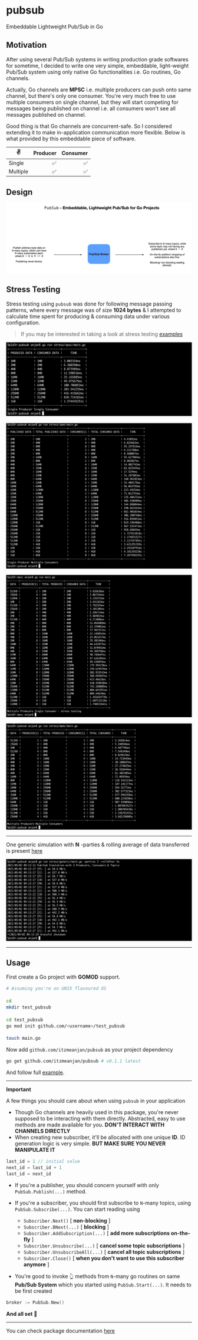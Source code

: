 # pubsub
Embeddable Lightweight Pub/Sub in Go

## Motivation

After using several Pub/Sub systems in writing production grade softwares for sometime, I decided to write one very simple, embeddable, light-weight Pub/Sub system using only native Go functionalities i.e. Go routines, Go channels.

Actually, Go channels are **MPSC** i.e. multiple producers can push onto same channel, but there's only one consumer. You're very much free to use multiple consumers on single channel, but they will start competing for messages being published on channel i.e. all consumers won't see all messages published on channel.

Good thing is that Go channels are concurrent-safe. So I considered extending it to make in-application communication more flexible. Below is what provided by this embeddable piece of software.

✌️ | Producer | Consumer
--- | --: | --:
Single | ✅ | ✅
Multiple | ✅ | ✅

## Design

![architecture](./sc/architecture.jpg)

## Stress Testing

Stress testing using `pubsub` was done for following message passing patterns, where every message was of size **1024 bytes** & I attempted to calculate time spent for producing & consuming data under various configuration.

> If you may be interested in taking a look at stress testing [examples](./stress)

![spsc](./sc/spsc.png)

![spmc](./sc/spmc.png)

![mpsc](./sc/mpsc.png)

![mpmc](./sc/mpmc.png)

---

One generic simulation with **N** -parties & rolling average of data transferred is present [here](./stress/generic/main.go)

![generic_simulation](./sc/generic.png)

---

## Usage

First create a Go project with **GOMOD** support.

```bash
# Assuming you're on UNIX flavoured OS

cd
mkdir test_pubsub

cd test_pubsub
go mod init github.com/<username>/test_pubsub

touch main.go
```

Now add `github.com/itzmeanjan/pubsub` as your project dependency

```bash
go get github.com/itzmeanjan/pubsub # v0.1.1 latest
```

And follow full [example](./example/main.go).

---

**Important**

A few things you should care about when using `pubsub` in your application

- Though Go channels are heavily used in this package, you're never supposed to be interacting with them directly. Abstracted, easy to use methods are made available for you. **DON'T INTERACT WITH CHANNELS DIRECTLY**
- When creating new subscriber, it'll be allocated with one unique **ID**. ID generation logic is very simple. **BUT MAKE SURE YOU NEVER MANIPULATE IT**

```js
last_id = 1 // initial value
next_id = last_id + 1
last_id = next_id
```
- If you're a publisher, you should concern yourself with only `PubSub.Publish(...)` method.
- If you're a subscriber, you should first subscribe to `N`-many topics, using `PubSub.Subscribe(...)`. You can start reading using
    - `Subscriber.Next()` [ **non-blocking** ]
    - `Subscriber.BNext(...)` [ **blocking** ]
    - `Subscriber.AddSubscription(...)` [ **add more subscriptions on-the-fly** ]
    - `Subscriber.Unsubscribe(...)` [ **cancel some topic subscriptions** ]
    - `Subscriber.UnsubscribeAll(...)` [ **cancel all topic subscriptions** ]
    - `Subscriber.Close()` [ **when you don't want to use this subscriber anymore** ]

- You're good to invoke 👆 methods from `N`-many go routines on same **Pub/Sub System** which you started using `PubSub.Start(...)`. It needs to be first created

```go
broker := PubSub.New()
```

**And all set 🚀**

---

You can check package documentation [here](https://pkg.go.dev/github.com/itzmeanjan/pubsub)
